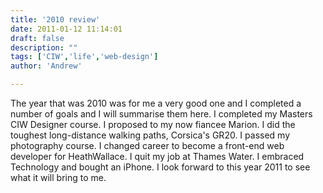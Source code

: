 ```yaml
---
title: '2010 review'
date: 2011-01-12 11:14:01
draft: false
description: ""
tags: ['CIW','life','web-design']
author: 'Andrew'

---
```


The year that was 2010 was for me a very good one and I completed a number of goals and I will summarise them here. I completed my Masters CIW Designer course. I proposed to my now fiancee Marion. I did the toughest long-distance walking paths, Corsica's GR20. I passed my photography course. I changed career to become a front-end web developer for HeathWallace. I quit my job at Thames Water. I embraced Technology and bought an iPhone. I look forward to this year 2011 to see what it will bring to me.
